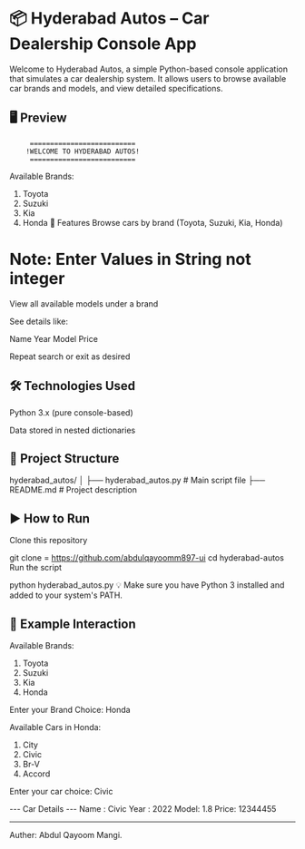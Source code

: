 # 📦 Hyderabad Autos – Car Dealership Console App
Welcome to Hyderabad Autos, a simple Python-based console application that simulates a car dealership system. It allows users to browse available car brands and models, and view detailed specifications.

## 🖥️ Preview
         ==========================
        !WELCOME TO HYDERABAD AUTOS!
         ==========================

Available Brands:
1. Toyota
2. Suzuki
3. Kia
4. Honda
🚗 Features
Browse cars by brand (Toyota, Suzuki, Kia, Honda)
# Note:  Enter Values in String not integer

View all available models under a brand

See details like:

Name
Year
Model
Price

Repeat search or exit as desired

## 🛠️ Technologies Used
Python 3.x (pure console-based)

Data stored in nested dictionaries

## 📂 Project Structure

hyderabad_autos/
│
├── hyderabad_autos.py   # Main script file
├── README.md            # Project description
## ▶️ How to Run
Clone this repository


git clone =  https://github.com/abdulqayoomm897-ui
cd hyderabad-autos
Run the script

python hyderabad_autos.py
💡 Make sure you have Python 3 installed and added to your system's PATH.

## 🧩 Example Interaction

Available Brands:
1. Toyota
2. Suzuki
3. Kia
4. Honda

Enter your Brand Choice: Honda

Available Cars in Honda:
1. City
2. Civic
3. Br-V
4. Accord

Enter your car choice: Civic

--- Car Details ---
Name : Civic
Year : 2022
Model: 1.8
Price: 12344455

---

Auther: Abdul Qayoom Mangi.
